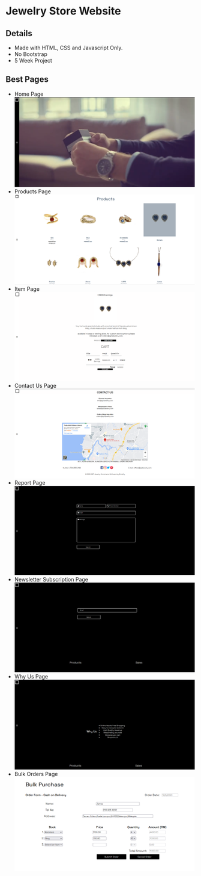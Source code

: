 # Jewelry Store Website
## Details
- Made with HTML, CSS and Javascript Only.
- No Bootstrap
- 5 Week Project

## Best Pages
- Home Page
![alt text](https://github.com/BryanTheLai/Jewelry-Store-Website/blob/main/Images/home.png?raw=true)
- Products Page
![alt text](https://github.com/BryanTheLai/Jewelry-Store-Website/blob/main/Images/products.png?raw=true)
- Item Page
![alt text](https://github.com/BryanTheLai/Jewelry-Store-Website/blob/main/Images/earringsitem.png?raw=true)
- Contact Us Page
![alt text](https://github.com/BryanTheLai/Jewelry-Store-Website/blob/main/Images/contactusmap.png?raw=true)
- Report Page
![alt text](https://github.com/BryanTheLai/Jewelry-Store-Website/blob/main/Images/report.png?raw=true)
- Newsletter Subscription Page
![alt text](https://github.com/BryanTheLai/Jewelry-Store-Website/blob/main/Images/subs.png?raw=true)
- Why Us Page
![alt text](https://github.com/BryanTheLai/Jewelry-Store-Website/blob/main/Images/whyus.png?raw=true)
- Bulk Orders Page
![alt text](https://github.com/BryanTheLai/Jewelry-Store-Website/blob/main/Images/bulkorder.png?raw=true)
